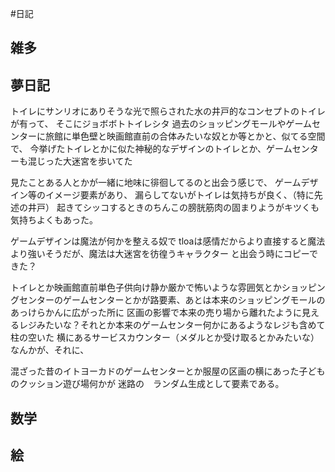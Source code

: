 #日記
## 雑多


## 夢日記
トイレにサンリオにありそうな光で照らされた水の井戸的なコンセプトのトイレが有って、
そこにジョボボトトイレシタ
過去のショッピングモールやゲームセンターに旅館に単色壁と映画館直前の合体みたいな奴とか等とかと、似てる空間で、
今挙げたトイレとかに似た神秘的なデザインのトイレとか、ゲームセンターも混じった大迷宮を歩いてた

見たことある人とかが一緒に地味に徘徊してるのと出会う感じで、
ゲームデザイン等のイメージ要素があり、
漏らしてないがトイレは気持ちが良く、（特に先述の井戸）
起きてシッコするときのちんこの膀胱筋肉の固まりようがキツくも気持ちよくもあった。

ゲームデザインは魔法が何かを整える奴で
tloaは感情だからより直接すると魔法より強いそうだが、魔法は大迷宮を彷徨うキャラクター
と出会う時にコピーできた？

トイレとか映画館直前単色子供向け静か厳かで怖いような雰囲気とかショッピングセンターのゲームセンターとかが路要素、あとは本来のショッピングモールのあっけらかんに広がった所に
区画の影響で本来の売り場から離れたように見えるレジみたいな？それとか本来のゲームセンター何かにあるようなレジも含めて柱の空いた
横にあるサービスカウンター（メダルとか受け取るとかみたいな）なんかが、それに、

混ざった昔のイトヨーカドのゲームセンターとか服屋の区画の横にあった子どものクッション遊び場何かが
迷路の　ランダム生成として要素である。


## 数学


## 絵